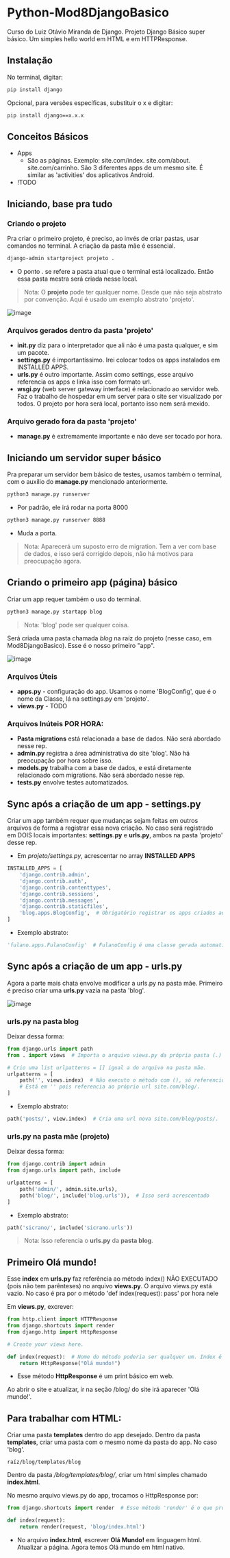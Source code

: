 # Python-Mod8DjangoBasico
Curso do Luiz Otávio Miranda de Django.
Projeto Django Básico super básico. Um simples hello world em HTML e em HTTPResponse.

## Instalação
No terminal, digitar: 
```bash
pip install django
```

Opcional, para versões específicas, substituir o x e digitar:
```bash
pip install django==x.x.x
```

## Conceitos Básicos

- Apps
    - São as páginas. Exemplo: site.com/index. site.com/about. site.com/carrinho. São 3 diferentes apps de um mesmo site. É similar as 'activities' dos aplicativos Android.
- !TODO

## Iniciando, base pra tudo

### Criando o projeto

Pra criar o primeiro projeto, é preciso, ao invés de criar pastas, usar comandos no terminal. A criação da pasta mãe é essencial.

```bash
django-admin startproject projeto .
```
* O ponto . se refere a pasta atual que o terminal está localizado. Então essa pasta mestra será criada nesse local.
> Nota: O **projeto** pode ter qualquer nome. Desde que não seja abstrato por convenção. Aqui é usado um exemplo abstrato 'projeto'.

![image](https://user-images.githubusercontent.com/98990221/194149374-385b0277-e4d0-4970-b4de-07bbcc0ccaef.png)

### Arquivos gerados dentro da pasta 'projeto'

- **init.py** diz para o interpretador que ali não é uma pasta qualquer, e sim um pacote.
- **settings.py** é importantíssimo. Irei colocar todos os apps instalados em INSTALLED APPS.
- **urls.py** é outro importante. Assim como settings, esse arquivo referencia os apps e linka isso com formato url.
- **wsgi.py** (web server gateway interface) é relacionado ao servidor web. Faz o trabalho de hospedar em um server para o site ser visualizado por todos. O projeto por hora será local, portanto isso nem será mexido.

### Arquivo gerado fora da pasta 'projeto'
- **manage.py** é extremamente importante e não deve ser tocado por hora.

## Iniciando um servidor super básico

Pra preparar um servidor bem básico de testes, usamos também o terminal, com o auxílio do **manage.py** mencionado anteriormente.

```bash
python3 manage.py runserver
```
* Por padrão, ele irá rodar na porta 8000
```bash
python3 manage.py runserver 8888
``` 
* Muda a porta.

> Nota: Aparecerá um suposto erro de migration. Tem a ver com base de dados, e isso será corrigido depois, não há motivos para preocupação agora.

## Criando o primeiro app (página) básico

Criar um app requer também o uso do terminal.

```bash
python3 manage.py startapp blog
```

> Nota: 'blog' pode ser qualquer coisa.

Será criada uma pasta chamada *blog* na raíz do projeto (nesse caso, em Mod8DjangoBasico). Esse é o nosso primeiro "app".

![image](https://user-images.githubusercontent.com/98990221/194149765-37dabfc0-2104-4c33-b586-968a4cd52afd.png)

### Arquivos Úteis
- **apps.py** - configuração do app. Usamos o nome 'BlogConfig', que é o nome da Classe, lá na settings.py em 'projeto'.
- **views.py** - TODO

### Arquivos Inúteis POR HORA:
- **Pasta migrations** está relacionada a base de dados. Não será abordado nesse rep.
- **admin.py** registra a área administrativa do site 'blog'. Não há preocupação por hora sobre isso.
- **models.py** trabalha com a base de dados, e está diretamente relacionado com migrations. Não será abordado nesse rep.
- **tests.py** envolve testes automatizados.

## Sync após a criação de um app - settings.py

Criar um app também requer que mudanças sejam feitas em outros arquivos de forma a registrar essa nova criação. No caso será registrado em DOIS locais importantes: **settings.py** e **urls.py**, ambos na pasta 'projeto' desse rep.

* Em *projeto/settings.py*, acrescentar no array **INSTALLED APPS**
```python
INSTALLED_APPS = [
    'django.contrib.admin',
    'django.contrib.auth',
    'django.contrib.contenttypes',
    'django.contrib.sessions',
    'django.contrib.messages',
    'django.contrib.staticfiles',
    'blog.apps.BlogConfig',  # Obrigatório registrar os apps criados aqui
]
```
* Exemplo abstrato: 
```python
'fulano.apps.FulanoConfig'  # FulanoConfig é uma classe gerada automaticamente localizada em blog/apps.py
```

## Sync após a criação de um app - urls.py

Agora a parte mais chata envolve modificar a urls.py na pasta mãe. Primeiro é preciso criar uma **urls.py** vazia na pasta 'blog'.

![image](https://user-images.githubusercontent.com/98990221/194153121-67eccde7-6b7b-446a-a423-d43cdca01432.png)

### urls.py na pasta blog

Deixar dessa forma:

```python
from django.urls import path
from . import views  # Importa o arquivo views.py da própria pasta (.) que o urls.py se encontra.

# Crio uma list urlpatterns = [] igual a do arquivo na pasta mãe.
urlpatterns = [
    path('', views.index)  # Não executo o método com (), só referencio
    # Está em '' pois referencia ao próprio url site.com/blog/.
]
```
* Exemplo abstrato:
```python
path('posts/', view.index)  # Cria uma url nova site.com/blog/posts/.
```

### urls.py na pasta mãe (projeto)

Deixar dessa forma:

```python
from django.contrib import admin
from django.urls import path, include

urlpatterns = [
    path('admin/', admin.site.urls),
    path('blog/', include('blog.urls')),  # Isso será acrescentado
]
```

* Exemplo abstrato: 
```python
path('sicrano/', include('sicrano.urls'))
```

> Nota: Isso referencia o **urls.py** da **pasta blog**.

## Primeiro Olá mundo!

Esse **index** em **urls.py** faz referência ao método index() NÃO EXECUTADO (pois não tem parênteses) no arquivo **views.py**. O arquivo views.py está vazio. No caso é pra por o método 'def index(request): pass' por hora nele

Em **views.py**, excrever:

```python
from http.client import HTTPResponse
from django.shortcuts import render
from django.http import HttpResponse

# Create your views here.

def index(request):  # Nome do método poderia ser qualquer um. Index é convenção. O nome request também é convenção. Toda vida é feito um request ao abrir a página.
    return HttpResponse("Olá mundo!")
```

* Esse método **HttpResponse** é um print básico em web.


Ao abrir o site e atualizar, ir na seção /blog/ do site irá aparecer 'Olá mundo!'.

## Para trabalhar com HTML:

Criar uma pasta **templates** dentro do app desejado. Dentro da pasta **templates**, criar uma pasta com o mesmo nome da pasta do app. No caso 'blog'.

```raíz/blog/templates/blog```

Dentro da pasta */blog/templates/blog/*, criar um html simples chamado **index.html**.

No mesmo arquivo views.py do app, trocamos o HttpResponse por:

```python
from django.shortcuts import render  # Esse método 'render' é o que projeta o arquivo HTML em nossa página

def index(request):
    return render(request, 'blog/index.html')
```

* No arquivo **index.html**, escrever **Olá Mundo!** em linguagem html. Atualizar a página. Agora temos Olá mundo em html nativo.
